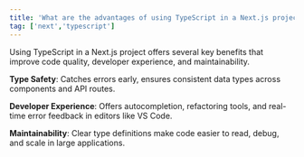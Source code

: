 ```yaml
---
title: 'What are the advantages of using TypeScript in a Next.js project?'
tag: ['next','typescript']
---
```

Using TypeScript in a Next.js project offers several key benefits that improve code quality, developer experience, and maintainability.

**Type Safety**: Catches errors early, ensures consistent data types across components and API routes.

**Developer Experience**: Offers autocompletion, refactoring tools, and real-time error feedback in editors like VS Code.

**Maintainability**: Clear type definitions make code easier to read, debug, and scale in large applications.